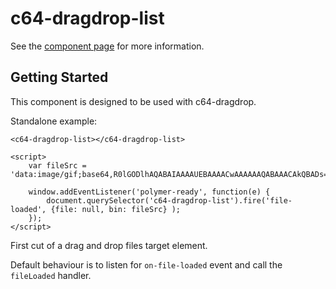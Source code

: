 c64-dragdrop-list
================

See the [component page](http://nzjames.github.io/c64-dragdrop-list) for more information.

## Getting Started

This component is designed to be used with c64-dragdrop.

Standalone example:

```
<c64-dragdrop-list></c64-dragdrop-list>

<script>
    var fileSrc = 'data:image/gif;base64,R0lGODlhAQABAIAAAAUEBAAAACwAAAAAAQABAAACAkQBADs=';

    window.addEventListener('polymer-ready', function(e) {
        document.querySelector('c64-dragdrop-list').fire('file-loaded', {file: null, bin: fileSrc} );
    });
</script>
```

First cut of a drag and drop files target element.

Default behaviour is to listen for `on-file-loaded` event and call the `fileLoaded` handler.

